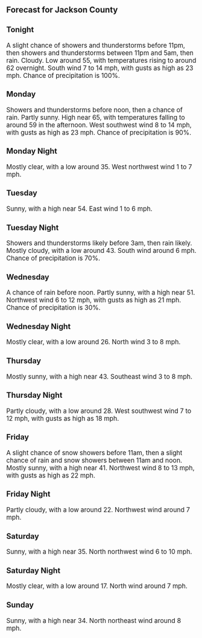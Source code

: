 <div>
   <h2>Forecast for Jackson County</h2>
   <p>
      <div style="font-size:120%">
         <h3>Tonight</h3>A slight chance of showers and thunderstorms before 11pm, then showers and thunderstorms between 11pm and 5am, then rain.
         Cloudy. Low around 55, with temperatures rising to around 62 overnight. South wind 7 to 14 mph, with gusts as high as 23 mph.
         Chance of precipitation is 100%.<br></div>
   </p>
   <p>
      <div style="font-size:120%">
         <h3>Monday</h3>Showers and thunderstorms before noon, then a chance of rain. Partly sunny. High near 65, with temperatures falling to around
         59 in the afternoon. West southwest wind 8 to 14 mph, with gusts as high as 23 mph. Chance of precipitation is 90%.<br></div>
   </p>
   <p>
      <div style="font-size:120%">
         <h3>Monday Night</h3>Mostly clear, with a low around 35. West northwest wind 1 to 7 mph.<br></div>
   </p>
   <p>
      <div style="font-size:120%">
         <h3>Tuesday</h3>Sunny, with a high near 54. East wind 1 to 6 mph.<br></div>
   </p>
   <p>
      <div style="font-size:120%">
         <h3>Tuesday Night</h3>Showers and thunderstorms likely before 3am, then rain likely. Mostly cloudy, with a low around 43. South wind around 6 mph.
         Chance of precipitation is 70%.<br></div>
   </p>
   <p>
      <div style="font-size:120%">
         <h3>Wednesday</h3>A chance of rain before noon. Partly sunny, with a high near 51. Northwest wind 6 to 12 mph, with gusts as high as 21 mph.
         Chance of precipitation is 30%.<br></div>
   </p>
   <p>
      <div style="font-size:120%">
         <h3>Wednesday Night</h3>Mostly clear, with a low around 26. North wind 3 to 8 mph.<br></div>
   </p>
   <p>
      <div style="font-size:120%">
         <h3>Thursday</h3>Mostly sunny, with a high near 43. Southeast wind 3 to 8 mph.<br></div>
   </p>
   <p>
      <div style="font-size:120%">
         <h3>Thursday Night</h3>Partly cloudy, with a low around 28. West southwest wind 7 to 12 mph, with gusts as high as 18 mph.<br></div>
   </p>
   <p>
      <div style="font-size:120%">
         <h3>Friday</h3>A slight chance of snow showers before 11am, then a slight chance of rain and snow showers between 11am and noon. Mostly sunny,
         with a high near 41. Northwest wind 8 to 13 mph, with gusts as high as 22 mph.<br></div>
   </p>
   <p>
      <div style="font-size:120%">
         <h3>Friday Night</h3>Partly cloudy, with a low around 22. Northwest wind around 7 mph.<br></div>
   </p>
   <p>
      <div style="font-size:120%">
         <h3>Saturday</h3>Sunny, with a high near 35. North northwest wind 6 to 10 mph.<br></div>
   </p>
   <p>
      <div style="font-size:120%">
         <h3>Saturday Night</h3>Mostly clear, with a low around 17. North wind around 7 mph.<br></div>
   </p>
   <p>
      <div style="font-size:120%">
         <h3>Sunday</h3>Sunny, with a high near 34. North northeast wind around 8 mph.<br></div>
   </p>
</div>